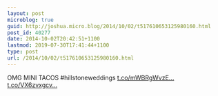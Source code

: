 ```yaml
---
layout: post
microblog: true
guid: http://joshua.micro.blog/2014/10/02/t517610653125980160.html
post_id: 40277
date: 2014-10-02T20:42:51+1100
lastmod: 2019-07-30T17:41:44+1100
type: post
url: /2014/10/02/t517610653125980160.html
---
```

OMG MINI TACOS #hillstoneweddings [t.co/mWBRgWvzE...](http://t.co/mWBRgWvzEe) [t.co/VX6zvxgcv...](http://t.co/VX6zvxgcvE)
